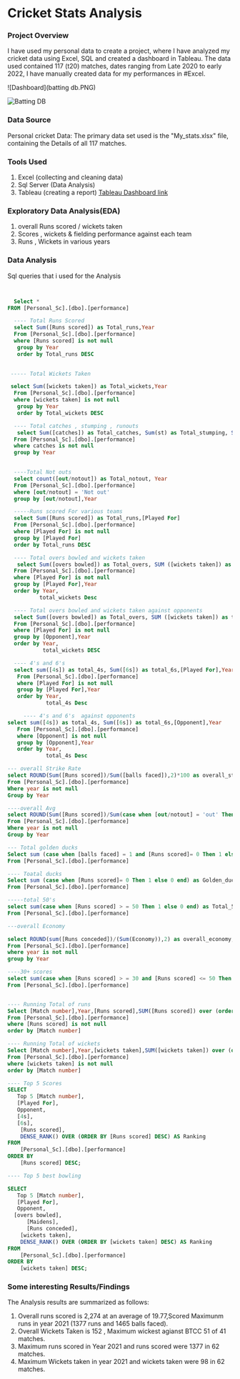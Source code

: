 # Cricket Stats Analysis


### Project Overview


I have used my personal data to create a project, where I have analyzed my cricket data using Excel, SQL and created a dashboard in Tableau.
The data used contained 117 (t20) matches, dates ranging from Late 2020 to early 2022, I have manually created data for my performances in #Excel.

![Dashboard](batting db.PNG)

![Batting DB](https://github.com/Ujin-prabu/Stats_Analysis/assets/116655082/a88c3146-5a44-4eed-9b1a-660976805ab1)


### Data Source 

Personal cricket Data: The primary data set used is the "My_stats.xlsx" file, containing the Details of all 117 matches.

### Tools Used 

1) Excel  (collecting and cleaning data)
2) Sql Server (Data Analysis)
3) Tableau (creating a report) [Tableau Dashboard link](https://public.tableau.com/views/PSCdashboard/fieldingDB?:language=en-US&:display_count=n&:origin=viz_share_link)

### Exploratory Data Analysis(EDA)
1) overall Runs scored / wickets taken
2) Scores , wickets & fielding performance against each team
3) Runs , Wickets in various years

### Data Analysis

Sql queries that i used for the Analysis 
~~~ sql


  Select *
FROM [Personal_Sc].[dbo].[performance]

  ---- Total Runs Scored 
  select Sum([Runs scored]) as Total_runs,Year
  From [Personal_Sc].[dbo].[performance]
  where [Runs scored] is not null
   group by Year
   order by Total_runs DESC
 

 ----- Total Wickets Taken 

 select Sum([wickets taken]) as Total_wickets,Year
  From [Personal_Sc].[dbo].[performance]
  where [wickets taken] is not null
   group by Year
   order by Total_wickets DESC

  ---- Total catches , stumping , runouts 
   select Sum([catches]) as Total_catches, Sum(st) as Total_stumping, Sum(Runout) As total_runout,Year
  From [Personal_Sc].[dbo].[performance]
  where catches is not null
  group by Year
  

  ----Total Not outs 
  select count([out/notout]) as Total_notout, Year
  From [Personal_Sc].[dbo].[performance]
  where [out/notout] = 'Not out'
  group by [out/notout],Year

  -----Runs scored For various teams 
  select Sum([Runs scored]) as Total_runs,[Played For]
  From [Personal_Sc].[dbo].[performance]
  where [Played For] is not null
  group by [Played For]
  order by Total_runs DESC

  ---- Total overs bowled and wickets taken 
   select Sum([overs bowled]) as Total_overs, SUM ([wickets taken]) as total_wickets, [Played For],Year
  From [Personal_Sc].[dbo].[performance]
  where [Played For] is not null
  group by [Played For],Year
  order by Year,
          total_wickets Desc

  ---- Total overs bowled and wickets taken against opponents
  select Sum([overs bowled]) as Total_overs, SUM ([wickets taken]) as total_wickets, [Opponent],Year
  From [Personal_Sc].[dbo].[performance]
  where [Played For] is not null
  group by [Opponent],Year
  order by Year,
           total_wickets DESC

  ---- 4's and 6's 
  select sum([4s]) as total_4s, Sum([6s]) as total_6s,[Played For],Year
   From [Personal_Sc].[dbo].[performance]
   where [Played For] is not null
   group by [Played For],Year
   order by Year,
            total_4s Desc

     ---- 4's and 6's  against opponents
select sum([4s]) as total_4s, Sum([6s]) as total_6s,[Opponent],Year
   From [Personal_Sc].[dbo].[performance]
   where [Opponent] is not null
   group by [Opponent],Year
   order by Year,
            total_4s Desc

--- overall Strike Rate 
select ROUND(Sum([Runs scored])/Sum([balls faced]),2)*100 as overall_strike_rate,Year
From [Personal_Sc].[dbo].[performance]
Where year is not null
Group by Year

----overall Avg
select ROUND(Sum([Runs scored])/Sum(case when [out/notout] = 'out' Then 1 else 0 end),2) as Avg_runs,Year
From [Personal_Sc].[dbo].[performance]
Where year is not null
Group by Year

--- Total golden ducks
Select sum (case when [balls faced] = 1 and [Runs scored]= 0 Then 1 else 0 end) as Golden_ducks
From [Personal_Sc].[dbo].[performance]

---- Toatal ducks 
Select sum (case when [Runs scored]= 0 Then 1 else 0 end) as Golden_ducks
From [Personal_Sc].[dbo].[performance]

-----total 50's 
select sum(case when [Runs scored] > = 50 Then 1 else 0 end) as Total_50s
From [Personal_Sc].[dbo].[performance]

---overall Economy

select ROUND(sum([Runs conceded])/(Sum(Economy)),2) as overall_economy, Year
From [Personal_Sc].[dbo].[performance]
where year is not null
group by Year

----30+ scores 
select sum(case when [Runs scored] > = 30 and [Runs scored] <= 50 Then 1 else 0 end) as Total_30s
From [Personal_Sc].[dbo].[performance]


---- Running Total of runs
Select [Match number],Year,[Runs scored],SUM([Runs scored]) over (order by [Match number]) as Running_total
From [Personal_Sc].[dbo].[performance]
where [Runs scored] is not null
order by [Match number] 

---- Running Total of wickets
Select [Match number],Year,[wickets taken],SUM([wickets taken]) over (order by [Match number]) as Running_total
From [Personal_Sc].[dbo].[performance]
where [wickets taken] is not null
order by [Match number] 

---- Top 5 Scores 
SELECT
   Top 5 [Match number],
   [Played For],
   Opponent,
   [4s],
   [6s],
    [Runs scored],
    DENSE_RANK() OVER (ORDER BY [Runs scored] DESC) AS Ranking
FROM
    [Personal_Sc].[dbo].[performance]
ORDER BY
    [Runs scored] DESC;

---- Top 5 best bowling 

SELECT
   Top 5 [Match number],
   [Played For],
   Opponent,
  [overs bowled],
      [Maidens],
      [Runs conceded],
    [wickets taken],
    DENSE_RANK() OVER (ORDER BY [wickets taken] DESC) AS Ranking
FROM
    [Personal_Sc].[dbo].[performance]
ORDER BY
    [wickets taken] DESC;
~~~

### Some interesting Results/Findings

The Analysis results are summarized as follows:
1) Overall runs scored is 2,274 at an average of 19.77,Scored Maximunm runs in year 2021 (1377 runs and 1465 balls faced).
2) Overall Wickets Taken is 152 , Maximum wickest agianst BTCC 51 of 41 matches.
3) Maximum runs scored in Year 2021 and runs scored were 1377 in 62 matches.
4) Maximum Wickets taken in year 2021 and wickets taken were 98 in 62 matches.
